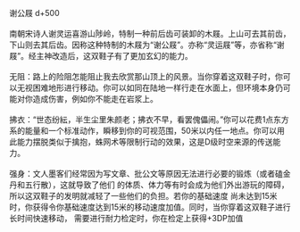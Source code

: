 <title>谢公屐</title>
<meta name="GENERATOR" content="WinCHM">
<meta http-equiv="Content-Type" content="text/html; charset=gb2312">
<br>谢公屐 d+500
<br>
<br>南朝宋诗人谢灵运喜游山陟岭，特制一种前后齿可装卸的木屐。上山可去其前齿，下山则去其后齿。因称这种特制的木屐为“谢公屐”。亦称“灵运屐”等，亦省称“谢屐”。经主神改造后，这双鞋子有了更加玄幻的能力。
<br>
<br>无阻：路上的险阻怎能阻止我去欣赏那山顶上的风景。当你穿着这双鞋子时，你可以无视困难地形进行移动。你可以如同在陆地一样行走在水面上，但环境本身仍可能对你造成伤害，例如你不能走在岩浆上。
<br>
<br>拂衣：“世态纷紜，半生尘里朱颜老；拂衣不早，看罢傀儡闹。”你可以花费1点东方系的能量和一个标准动作，瞬移到你的可视范围，50米以内任一地点。你可以用此能力摆脱类似于擒抱，蛛网术等限制行动的效果，这是D级时空来源的传送能力。
<br>
<br>强身：文人墨客们经常因为写文章、批公文等原因无法进行必要的锻炼（或者磕金丹和五行散），这就导致了他们 的体质、体力等有时会成为他们外出游玩的障碍，所以这双鞋子的发明就减轻了一些他们的负担。若你的基础速度 尚未达到15米时，你获得令你基础速度达到15米的移动速度加值。同时，当你穿着这双鞋子进行长时间快速移动， 需要进行耐力检定时，你在检定上获得+3DP加值